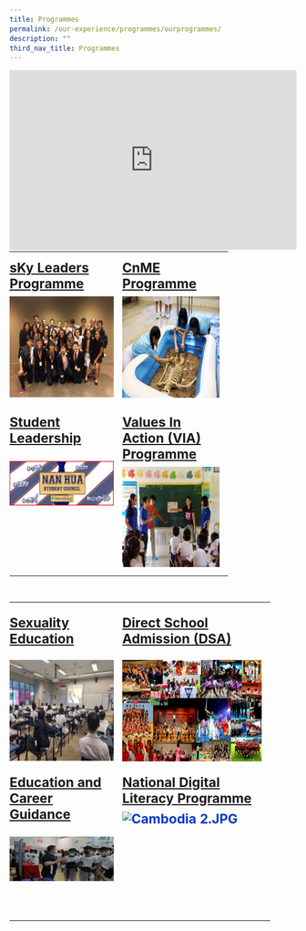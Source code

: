 ```yaml
---
title: Programmes
permalink: /our-experience/programmes/ourprogrammes/
description: ""
third_nav_title: Programmes
---
```

<iframe width="100%" height="315" src="https://www.youtube.com/embed/tKKooSoG0RA" title="YouTube video player" frameborder="0" allow="accelerometer; autoplay; clipboard-write; encrypted-media; gyroscope; picture-in-picture" allowfullscreen=""></iframe>

<table class="ive_eobj_center ives_tab_kosong" style="margin-top: 0px; margin-right: 0px !important; margin-bottom: auto; margin-left: auto; outline: 0px; padding: 0px; box-sizing: border-box; border-collapse: collapse; clear: both; border: 0px !important; table-layout: fixed; width:100%">
<tbody style="margin: 0px; outline: 0px; padding: 0px; box-sizing: border-box;"><tr style="margin: 0px; outline: 0px; padding: 0px; box-sizing: border-box;">

<td style="margin: 0px; outline: 0px; padding: 15px 15px 15px 0px; box-sizing: border-box; vertical-align: top; width: 198px;">
<h2 style="margin: 0px 0px 8px; outline: 0px; padding: 0px; box-sizing: border-box; min-height: 1em; color: rgb(0, 59, 195); font-size: 23px; line-height: 1.2 !important;">
<a href="/our-experience/programmes/sky-leaders-programme" target="" style="margin: 0px; outline: 0px; padding: 0px; box-sizing: border-box; cursor: pointer;">sKy Leaders Programme</a>
</h2>
<img src="/images/Sec%203%20-%20APMUN%20(13-15%20Jan%202017)%20(Group%201).jpg" width="100%" alt="Sec 3 - APMUN (13-15 Jan 2017) (Group 1).jpg" class="ive_eobj_left ive_clickable" style="margin: 0px 10px 0px 0px; outline: 0px; padding: 0px; box-sizing: border-box; float: left; cursor: pointer; max-width: 100%; height: 177px; width: 237px;">
<br style="margin: 0px; outline: 0px; padding: 0px; box-sizing: border-box;"></td>
<td style="margin: 0px; outline: 0px; padding: 15px 15px 15px 0px; box-sizing: border-box; vertical-align: top; width: 186px;">
<h2 style="margin: 0px 0px 8px; outline: 0px; padding: 0px; box-sizing: border-box; min-height: 1em; color: rgb(0, 59, 195); font-size: 23px; line-height: 1.2 !important;"><a href="/our-experience/programmes/cnme-programme" target="" style="margin: 0px; outline: 0px; padding: 0px; box-sizing: border-box; cursor: pointer;">CnME Programme</a></h2>
<h2 style="margin: 0px 0px 8px; outline: 0px; padding: 0px; box-sizing: border-box; min-height: 1em; color: rgb(0, 59, 195); font-size: 23px; line-height: 1.2 !important;">
<img src="/images/CnME-Fiesta-A-Blast-from-the-Past-1.jpg" width="100%" alt="CnME-Fiesta---A-Blast-from-the-Past.jpg" class="ive_eobj_left ive_clickable" style="margin: 0px 10px 0px 0px; outline: 0px; padding: 0px; box-sizing: border-box; float: left; cursor: pointer; max-width: 100%; height: 178px; width: 267px;"></h2>
<div style="margin: 0px; outline: 0px; padding: 0px; box-sizing: border-box; line-height: initial;">
<br style="margin: 0px; outline: 0px; padding: 0px; box-sizing: border-box;"></div>
<div style="margin: 0px; outline: 0px; padding: 0px; box-sizing: border-box; line-height: initial;"><br style="margin: 0px; outline: 0px; padding: 0px; box-sizing: border-box;"></div>
<div style="margin: 0px; outline: 0px; padding: 0px; box-sizing: border-box; line-height: initial;"><br style="margin: 0px; outline: 0px; padding: 0px; box-sizing: border-box;"></div>
<div style="margin: 0px; outline: 0px; padding: 0px; box-sizing: border-box; line-height: initial;"><br style="margin: 0px; outline: 0px; padding: 0px; box-sizing: border-box;"></div>
<div style="margin: 0px; outline: 0px; padding: 0px; box-sizing: border-box; line-height: initial;"><br style="margin: 0px; outline: 0px; padding: 0px; box-sizing: border-box;"></div>
<div style="margin: 0px; outline: 0px; padding: 0px; box-sizing: border-box; line-height: initial;"><br style="margin: 0px; outline: 0px; padding: 0px; box-sizing: border-box;"></div>
<div style="margin: 0px; outline: 0px; padding: 0px; box-sizing: border-box; line-height: initial;"><br style="margin: 0px; outline: 0px; padding: 0px; box-sizing: border-box;"></div>
<div style="margin: 0px; outline: 0px; padding: 0px; box-sizing: border-box; line-height: initial;"><br style="margin: 0px; outline: 0px; padding: 0px; box-sizing: border-box;"></div></td></tr>
<tr style="margin: 0px; outline: 0px; padding: 0px; box-sizing: border-box;">
	
<td style="margin: 0px; outline: 0px; padding: 15px 15px 15px 0px; box-sizing: border-box; vertical-align: top; width: 60px;"><h2 style="margin: 0px 0px 8px; outline: 0px; padding: 0px; box-sizing: border-box; min-height: 1em; color: rgb(0, 59, 195); font-size: 23px; line-height: 1.2 !important;"><a href="/our-experience/programmes/student-leadership" target="" style="margin: 0px; outline: 0px; padding: 0px; box-sizing: border-box; cursor: pointer;">Student Leadership</a></h2>
<div style="margin: 0px; outline: 0px; padding: 0px; box-sizing: border-box; line-height: initial;"><br style="margin: 0px; outline: 0px; padding: 0px; box-sizing: border-box;"></div>
<img src="/images/Nan%20Hua%20Student%20Council.jpg" alt="Nan Hua Student Council.jpg" class="ive_eobj_left ive_clickable" style="margin: 0px 10px 0px 0px; outline: 0px; padding: 0px; box-sizing: border-box; float: left; cursor: pointer; max-width: 100%; height: 78px; width: 239px;">
<br style="margin: 0px; outline: 0px; padding: 0px; box-sizing: border-box;"></td>
<td style="margin: 0px; outline: 0px; padding: 15px 15px 15px 0px; box-sizing: border-box; vertical-align: top; width: 60px;">
<h2 style="margin: 0px 0px 8px; outline: 0px; padding: 0px; box-sizing: border-box; min-height: 1em; color: rgb(0, 59, 195); font-size: 23px; line-height: 1.2 !important;">
<a href="/our-experience/programmes/values-in-action-via-programme/" target="" style="margin: 0px; outline: 0px; padding: 0px; box-sizing: border-box; cursor: pointer;">Values In Action (VIA) Programme</a></h2>
<h2 style="margin: 0px 0px 8px; outline: 0px; padding: 0px; box-sizing: border-box; min-height: 1em; color: rgb(0, 59, 195); font-size: 23px; line-height: 1.2 !important;">
<img src="/images/Cambodia%202.jpg" width="100%" alt="Cambodia 2.JPG" class="ive_eobj_left ive_clickable" style="margin: 0px 10px 0px 0px; outline: 0px; padding: 0px; box-sizing: border-box; float: left; cursor: pointer; max-width: 100%; height: 176px; width: 235px;"></h2>
<div style="margin: 0px; outline: 0px; padding: 0px; box-sizing: border-box; line-height: initial;"><br style="margin: 0px; outline: 0px; padding: 0px; box-sizing: border-box;"></div>
	
<div style="margin: 0px; outline: 0px; padding: 0px; box-sizing: border-box; line-height: initial;"><br style="margin: 0px; outline: 0px; padding: 0px; box-sizing: border-box;"></div>

<div style="margin: 0px; outline: 0px; padding: 0px; box-sizing: border-box; line-height: initial;"><br style="margin: 0px; outline: 0px; padding: 0px; box-sizing: border-box;"></div>

<div style="margin: 0px; outline: 0px; padding: 0px; box-sizing: border-box; line-height: initial;"><br style="margin: 0px; outline: 0px; padding: 0px; box-sizing: border-box;"></div>

<div style="margin: 0px; outline: 0px; padding: 0px; box-sizing: border-box; line-height: initial;">
<br style="margin: 0px; outline: 0px; padding: 0px; box-sizing: border-box; color: rgb(0, 0, 0); font-family: Raleway, sans-serif; font-size: 17px; font-style: normal; font-variant-ligatures: normal; font-variant-caps: normal; font-weight: 400; letter-spacing: normal; orphans: 2; text-align: left; text-indent: 0px; text-transform: none; white-space: normal; widows: 2; word-spacing: 0px; -webkit-text-stroke-width: 0px; text-decoration-thickness: initial; text-decoration-style: initial; text-decoration-color: initial;"></div></td></tr>
</tbody></table>

<br style="margin: 0px; outline: 
0px; padding: 0px; box-sizing: border-box;">

<table class="ive\_eobj\_center ives\_tab\_kosong" style="margin-top: auto; margin-right: 0px !important; margin-bottom: auto; margin-left: auto; outline: 0px; padding: 0px; box-sizing: border-box; border-collapse: collapse; clear: both; border: 0px !important; table-layout: fixed;">

<tbody style="margin: 0px; outline: 0px; padding: 0px; box-sizing: border-box;"><tr style="margin: 0px; outline: 0px; padding: 0px; box-sizing: border-box;">
	
<td style="margin: 0px; outline: 0px; padding: 0px 15px 15px 0px; box-sizing: border-box; vertical-align: top; width: 198px;">

<h2 style="margin: 0px 0px 8px; outline: 0px; padding: 0px; box-sizing: border-box; min-height: 1em; color: rgb(0, 59, 195); font-size: 23px; line-height: 1.2 !important;">

<a href="/our-experience/programmes/sexuality-education" target="" style="margin: 0px; outline: 0px; padding: 0px; box-sizing: border-box; cursor: pointer;">Sexuality Education</a>
</h2>
	
<img src="/images/mt1.jpg" width="100%" alt="mt1.jpg" class="ive\_eobj\_left ive\_clickable" style="margin: 0px 10px 0px 0px; outline: 0px; padding: 0px; box-sizing: border-box; float: left; cursor: pointer; max-width: 100%; height: 177px; width: 237px;">
	
<br style="margin: 0px; outline: 0px; padding: 0px; box-sizing: border-box;"></td>
	
<td style="margin: 0px; outline: 0px; padding: 0px 15px 15px 0px; box-sizing: border-box; vertical-align: top; width: 186px;">
	
<h2 style="margin: 0px 0px 8px; outline: 0px; padding: 0px; box-sizing: border-box; min-height: 1em; color: rgb(0, 59, 195); font-size: 23px; line-height: 1.2 !important;">
	
<a href="/our-experience/programmes/dsa-2020" target="" style="margin: 0px; outline: 0px; padding: 0px; box-sizing: border-box; cursor: pointer;">Direct School Admission (DSA)</a></h2>
	
<h2 style="margin: 0px 0px 8px; outline: 0px; padding: 0px; box-sizing: border-box; min-height: 1em; color: rgb(0, 59, 195); font-size: 23px; line-height: 1.2 !important;">
	
<img src="/images/DSA%20Photo%20Collage%202.jpg" width="100%" alt="DSA_Photo_Collage_202.jpg" class="ive\_eobj\_left ive\_clickable" style="margin: 0px 10px 0px 0px; outline: 0px; padding: 0px; box-sizing: border-box; float: left; cursor: pointer; max-width: 100%; height: 178px; width: 267px;"></h2>
	
<div style="margin: 0px; outline: 0px; padding: 0px; box-sizing: border-box; line-height: initial;">

<br style="margin: 0px; outline: 0px; padding: 0px; box-sizing: border-box;"></div>
	
<div style="margin: 0px; outline: 0px; padding: 0px; box-sizing: border-box; line-height: initial;"><br style="margin: 0px; outline: 0px; padding: 0px; box-sizing: border-box;"></div>
	
<div style="margin: 0px; outline: 0px; padding: 0px; box-sizing: border-box; line-height: initial;"><br style="margin: 0px; outline: 0px; padding: 0px; box-sizing: border-box;"></div><div style="margin: 0px; outline: 0px; padding: 0px; box-sizing: border-box; line-height: initial;"><br style="margin: 0px; outline: 0px; padding: 0px; box-sizing: border-box;"></div><div style="margin: 0px; outline: 0px; padding: 0px; box-sizing: border-box; line-height: initial;"><br style="margin: 0px; outline: 0px; padding: 0px; box-sizing: border-box;"></div><div style="margin: 0px; outline: 0px; padding: 0px; box-sizing: border-box; line-height: initial;"><br style="margin: 0px; outline: 0px; padding: 0px; box-sizing: border-box;"></div><div style="margin: 0px; outline: 0px; padding: 0px; box-sizing: border-box; line-height: initial;"><br style="margin: 0px; outline: 0px; padding: 0px; box-sizing: border-box;"></div><div style="margin: 0px; outline: 0px; padding: 0px; box-sizing: border-box; line-height: initial;"><br style="margin: 0px; outline: 0px; padding: 0px; box-sizing: border-box;"></div></td></tr><tr style="margin: 0px; outline: 0px; padding: 0px; box-sizing: border-box;"><td style="margin: 0px; outline: 0px; padding: 0px 15px 15px 0px; box-sizing: border-box; vertical-align: top; width: 60px;"><h2 style="margin: 0px 0px 8px; outline: 0px; padding: 0px; box-sizing: border-box; min-height: 1em; color: rgb(0, 59, 195); font-size: 23px; line-height: 1.2 !important;"><a href="/our-experience/programmes/education-and-career-guidance" target="" style="margin: 0px; outline: 0px; padding: 0px; box-sizing: border-box; cursor: pointer;">Education and Career Guidance</a></h2><div style="margin: 0px; outline: 0px; padding: 0px; box-sizing: border-box; line-height: initial;"><br style="margin: 0px; outline: 0px; padding: 0px; box-sizing: border-box;"></div><img src="/images/further%20ed%20day%202022%20(3).JPG" alt="Further_Ed_Day_2022.jpg" class="ive\_eobj\_left ive\_clickable" style="margin: 0px 10px 0px 0px; outline: 0px; padding: 0px; box-sizing: border-box; float: left; cursor: pointer; max-width: 100%; height: 78px; width: 239px;"><br style="margin: 0px; outline: 0px; padding: 0px; box-sizing: border-box;"></td><td style="margin: 0px; outline: 0px; padding: 0px 15px 15px 0px; box-sizing: border-box; vertical-align: top; width: 60px;"><h2 style="margin: 0px 0px 8px; outline: 0px; padding: 0px; box-sizing: border-box; min-height: 1em; color: rgb(0, 59, 195); font-size: 23px; line-height: 1.2 !important;"><a href="/our-experience/programmes/national-digital-literacy-programme/" target="" style="margin: 0px; outline: 0px; padding: 0px; box-sizing: border-box; cursor: pointer;">National Digital Literacy Programme</a></h2><h2 style="margin: 0px 0px 8px; outline: 0px; padding: 0px; box-sizing: border-box; min-height: 1em; color: rgb(0, 59, 195); font-size: 23px; line-height: 1.2 !important;"><img src="/images/Sec%201%20iPad%20Unboxing%20202.jpg" width="100%" alt="Cambodia 2.JPG" class="ive\_eobj\_left ive\_clickable" style="margin: 0px 10px 0px 0px; outline: 0px; padding: 0px; box-sizing: border-box; float: left; cursor: pointer; max-width: 100%; height: 176px; width: 235px;"></h2><div style="margin: 0px; outline: 0px; padding: 0px; box-sizing: border-box; line-height: initial;"><br style="margin: 0px; outline: 0px; padding: 0px; box-sizing: border-box;"></div><div style="margin: 0px; outline: 0px; padding: 0px; box-sizing: border-box; line-height: initial;"><br style="margin: 0px; outline: 0px; padding: 0px; box-sizing: border-box;"></div><div style="margin: 0px; outline: 0px; padding: 0px; box-sizing: border-box; line-height: initial;"><br style="margin: 0px; outline: 0px; padding: 0px; box-sizing: border-box;"></div><div style="margin: 0px; outline: 0px; padding: 0px; box-sizing: border-box; line-height: initial;"><br style="margin: 0px; outline: 0px; padding: 0px; box-sizing: border-box;"></div><div style="margin: 0px; outline: 0px; padding: 0px; box-sizing: border-box; line-height: initial;"><br style="margin: 0px; outline: 0px; padding: 0px; box-sizing: border-box; color: rgb(0, 0, 0); font-family: Raleway, sans-serif; font-size: 17px; font-style: normal; font-variant-ligatures: normal; font-variant-caps: normal; font-weight: 400; letter-spacing: normal; orphans: 2; text-align: left; text-indent: 0px; text-transform: none; white-space: normal; widows: 2; word-spacing: 0px; -webkit-text-stroke-width: 0px; text-decoration-thickness: initial; text-decoration-style: initial; text-decoration-color: initial;"></div></td></tr></tbody></table><br style="margin: 0px; outline: 0px; padding: 0px; box-sizing: border-box;">
